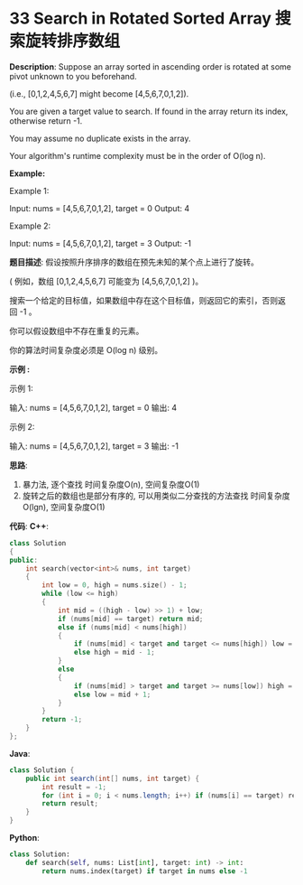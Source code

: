 # 33 Search in Rotated Sorted Array 搜索旋转排序数组

__Description__:
Suppose an array sorted in ascending order is rotated at some pivot unknown to you beforehand.

(i.e., [0,1,2,4,5,6,7] might become [4,5,6,7,0,1,2]).

You are given a target value to search. If found in the array return its index, otherwise return -1.

You may assume no duplicate exists in the array.

Your algorithm's runtime complexity must be in the order of O(log n).

__Example:__

Example 1:

Input: nums = [4,5,6,7,0,1,2], target = 0
Output: 4

Example 2:

Input: nums = [4,5,6,7,0,1,2], target = 3
Output: -1

__题目描述__:
假设按照升序排序的数组在预先未知的某个点上进行了旋转。

( 例如，数组 [0,1,2,4,5,6,7] 可能变为 [4,5,6,7,0,1,2] )。

搜索一个给定的目标值，如果数组中存在这个目标值，则返回它的索引，否则返回 -1 。

你可以假设数组中不存在重复的元素。

你的算法时间复杂度必须是 O(log n) 级别。

__示例 :__

示例 1:

输入: nums = [4,5,6,7,0,1,2], target = 0
输出: 4

示例 2:

输入: nums = [4,5,6,7,0,1,2], target = 3
输出: -1

__思路__:

1. 暴力法, 逐个查找
时间复杂度O(n), 空间复杂度O(1)
2. 旋转之后的数组也是部分有序的, 可以用类似二分查找的方法查找
时间复杂度O(lgn), 空间复杂度O(1)

__代码__:
__C++__:

```C++
class Solution 
{
public:
    int search(vector<int>& nums, int target) 
    {
        int low = 0, high = nums.size() - 1;
        while (low <= high)
        {
            int mid = ((high - low) >> 1) + low;
            if (nums[mid] == target) return mid;
            else if (nums[mid] < nums[high])
            {
                if (nums[mid] < target and target <= nums[high]) low = mid + 1;
                else high = mid - 1;
            }
            else
            {
                if (nums[mid] > target and target >= nums[low]) high = mid - 1;
                else low = mid + 1;
            }
        }
        return -1;
    }
};
```

__Java__:

```Java
class Solution {
    public int search(int[] nums, int target) {
        int result = -1;
        for (int i = 0; i < nums.length; i++) if (nums[i] == target) result = i;
        return result;
    }
}
```

__Python__:

```Python
class Solution:
    def search(self, nums: List[int], target: int) -> int:
        return nums.index(target) if target in nums else -1
```
